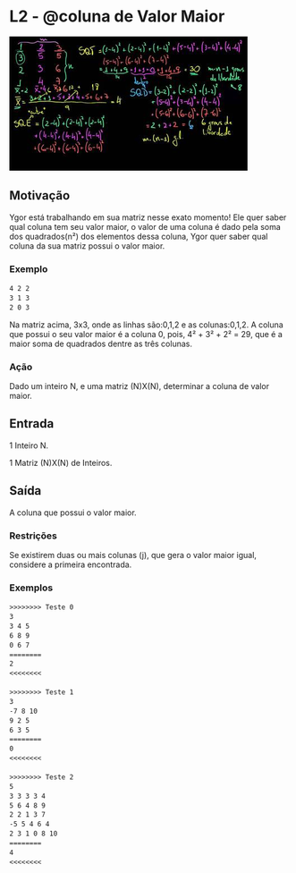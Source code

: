 # L2 - @coluna de Valor Maior

![_](cover.jpg)

## Motivação

Ygor está trabalhando em sua matriz nesse exato momento! Ele quer saber qual coluna tem seu valor maior, o valor de uma coluna é dado pela soma dos quadrados(n²) dos elementos dessa coluna, Ygor quer saber qual coluna da sua matriz possui o valor maior.

### Exemplo

```txt
4 2 2
3 1 3
2 0 3
```

Na matriz acima, 3x3, onde as linhas são:0,1,2 e as colunas:0,1,2. A coluna que possui o seu valor maior é a coluna 0, pois, 4² + 3² + 2² = 29, que é a maior soma de quadrados dentre as três colunas.

### Ação

Dado um inteiro N, e uma matriz (N)X(N), determinar a coluna de valor maior.

## Entrada

1 Inteiro N.

1 Matriz (N)X(N) de Inteiros.

## Saída

A coluna que possui o valor maior.

### Restrições

Se existirem duas ou mais colunas (j), que gera o valor maior igual, considere a primeira encontrada.

### Exemplos

``` txt
>>>>>>>> Teste 0
3
3 4 5
6 8 9
0 6 7
========
2
<<<<<<<<

>>>>>>>> Teste 1
3
-7 8 10
9 2 5
6 3 5
========
0
<<<<<<<<

>>>>>>>> Teste 2
5
3 3 3 3 4
5 6 4 8 9
2 2 1 3 7 
-5 5 4 6 4
2 3 1 0 8 10
========
4
<<<<<<<<
```

